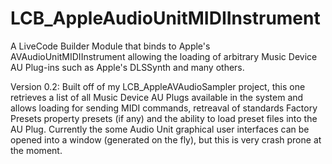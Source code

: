# LCB_AppleAudioUnitMIDIInstrument

A LiveCode Builder Module that binds to Apple's AVAudioUnitMIDIInstrument allowing the loading of arbitrary Music Device AU Plug-ins such as Apple's DLSSynth and many others.

Version 0.2:
Built off of my LCB_AppleAVAudioSampler project, this one retrieves a list of all Music Device AU Plugs available in the system and allows loading for sending MIDI commands, retreaval of standards Factory Presets property presets (if any) and the ability to load preset files into the AU Plug. Currently the some Audio Unit graphical user interfaces can be opened into a window (generated on the fly), but this is very crash prone at the moment.
